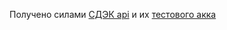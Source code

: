 Получено силами [СДЭК api](https://api-docs.cdek.ru/33829437.html) и их [тестового акка](https://api-docs.cdek.ru/29923849.html)
